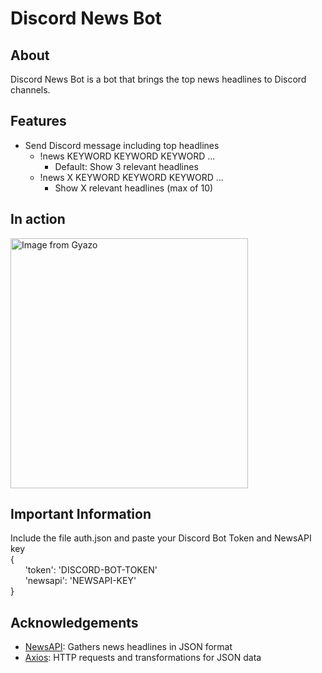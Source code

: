# Discord News Bot
## About
Discord News Bot is a bot that brings the top news headlines to Discord channels.
## Features
* Send Discord message including top headlines
    * !news KEYWORD KEYWORD KEYWORD ...
        * Default: Show 3 relevant headlines 
    * !news X KEYWORD KEYWORD KEYWORD ...
        * Show X relevant headlines (max of 10)
## In action
<a href="https://gyazo.com/ab16b2453bf5db563e25a874ad8b6fd1"><img src="https://i.gyazo.com/ab16b2453bf5db563e25a874ad8b6fd1.png" alt="Image from Gyazo" width="380" height="400"/></a>
## Important Information
Include the file auth.json and paste your Discord Bot Token and NewsAPI key  
{  
&nbsp;&nbsp;&nbsp;&nbsp;&nbsp;&nbsp;'token': 'DISCORD-BOT-TOKEN'  
&nbsp;&nbsp;&nbsp;&nbsp;&nbsp;&nbsp;'newsapi': 'NEWSAPI-KEY'  
}
## Acknowledgements
* [NewsAPI](https://newsapi.org/): Gathers news headlines in JSON format
* [Axios](https://www.npmjs.com/package/axios): HTTP requests and transformations for JSON data
